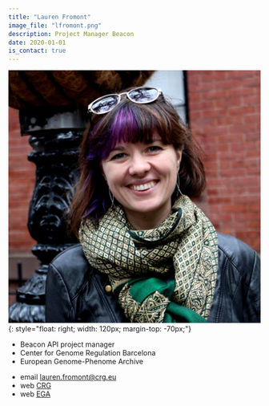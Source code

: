 ```yaml
---
title: "Lauren Fromont"
image_file: "lfromont.png"
description: Project Manager Beacon
date: 2020-01-01
is_contact: true
---
```


![](/img/people/lfromont.png){: style="float: right; width: 120px; margin-top: -70px;"}

* Beacon API project manager
* Center for Genome Regulation Barcelona  
* European Genome-Phenome Archive  

<!--more-->

* email [lauren.fromont@crg.eu](mailto:lauren.fromont@crg.eu)  
* web [CRG](https://www.crg.eu/en/programmes-groups/ega-team)  
* web [EGA](https://ega-archive.org/about/team)
